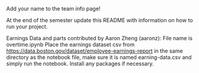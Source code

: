 Add your name to the team info page!

At the end of the semester update this README with information on how to run your project. 

Earnings Data and parts contributed by Aaron Zheng (aaronz):
File name is overtime.ipynb
Place the earnings dataset csv from https://data.boston.gov/dataset/employee-earnings-report in the same directory as the notebook file, make sure it is named earning-data.csv and simply run the notebook. Install any packages if necessary.
